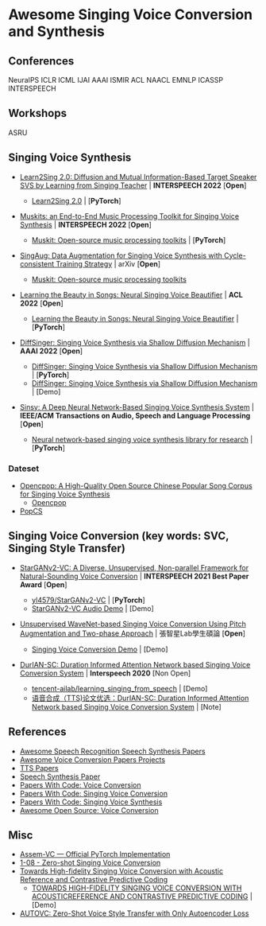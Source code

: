 # Awesome Singing Voice Conversion and Synthesis
## Conferences
NeuraIPS ICLR ICML IJAI AAAI ISMIR ACL NAACL EMNLP ICASSP INTERSPEECH  
## Workshops
ASRU


## Singing Voice Synthesis
- [Learn2Sing 2.0: Diffusion and Mutual Information-Based Target Speaker SVS by Learning from Singing Teacher](https://arxiv.org/abs/2203.16408) | **INTERSPEECH 2022** [**Open**]
  + [Learn2Sing 2.0](https://welkinyang.github.io/Learn2Sing2.0/) | [**PyTorch**]

- [Muskits: an End-to-End Music Processing Toolkit for Singing Voice Synthesis](https://arxiv.org/abs/2205.04029) | **INTERSPEECH 2022** [**Open**]
  + [Muskit: Open-source music processing toolkits](https://github.com/SJTMusicTeam/Muskits) | [**PyTorch**]

- [SingAug: Data Augmentation for Singing Voice Synthesis with Cycle-consistent Training Strategy](https://arxiv.org/abs/2203.17001) | arXiv [**Open**]
  + [Muskit: Open-source music processing toolkits](https://github.com/SJTMusicTeam/Muskits)

- [Learning the Beauty in Songs: Neural Singing Voice Beautifier](https://arxiv.org/abs/2202.13277) | **ACL 2022** [**Open**]
  + [Learning the Beauty in Songs: Neural Singing Voice Beautifier](https://github.com/moonintheriver/neuralsvb) | [**PyTorch**]

- [DiffSinger: Singing Voice Synthesis via Shallow Diffusion Mechanism](https://arxiv.org/abs/2105.02446) | **AAAI 2022** [**Open**]
  + [DiffSinger: Singing Voice Synthesis via Shallow Diffusion Mechanism](https://github.com/MoonInTheRiver/DiffSinger) | [**PyTorch**]
  + [DiffSinger: Singing Voice Synthesis via Shallow Diffusion Mechanism](https://diffsinger.github.io/) | [Demo]

- [Sinsy: A Deep Neural Network-Based Singing Voice Synthesis System](https://arxiv.org/abs/2108.02776) | **IEEE/ACM Transactions on Audio, Speech and Language Processing** [**Open**]
  + [Neural network-based singing voice synthesis library for research](https://github.com/r9y9/nnsvs) | [**PyTorch**]

### Dateset
- [Opencpop: A High-Quality Open Source Chinese Popular Song Corpus for Singing Voice Synthesis](https://arxiv.org/abs/2201.07429)
  + [Opencpop](https://wenet.org.cn/opencpop/)
- [PopCS](https://github.com/MoonInTheRiver/DiffSinger/blob/master/resources/apply_form.md)

## Singing Voice Conversion (key words: SVC, Singing Style Transfer)
- [StarGANv2-VC: A Diverse, Unsupervised, Non-parallel Framework for Natural-Sounding Voice Conversion](https://arxiv.org/abs/2107.10394) | **INTERSPEECH 2021 Best Paper Award** [**Open**]
  + [yl4579/StarGANv2-VC](https://github.com/yl4579/StarGANv2-VC) | [**PyTorch**]
  + [StarGANv2-VC Audio Demo](https://starganv2-vc.github.io/) | [Demo]

- [Unsupervised WaveNet-based Singing Voice Conversion Using Pitch Augmentation and Two-phase Approach](https://github.com/SongRongLee/mir-svc) | 張智星Lab學生碩論 [**Open**]
  + [Singing Voice Conversion Demo](https://songronglee.github.io/singing-voice-conversion/) | [Demo]

- [DurIAN-SC: Duration Informed Attention Network based Singing Voice Conversion System](https://arxiv.org/abs/2008.03009) | **Interspeech 2020** [Non Open]
  + [tencent-ailab/learning_singing_from_speech](https://github.com/tencent-ailab/learning_singing_from_speech) | [Demo]
  + [语音合成（TTS)论文优选：DurIAN-SC: Duration Informed Attention Network based Singing Voice Conversion System](https://blog.csdn.net/liyongqiang2420/article/details/111825132) | [Note]


## References
- [Awesome Speech Recognition Speech Synthesis Papers](https://github.com/zzw922cn/awesome-speech-recognition-speech-synthesis-papers)
- [Awesome Voice Conversion Papers Projects](https://github.com/JeffC0628/awesome-voice-conversion)
- [TTS Papers](http://yqli.tech/page/tts_paper.html)
- [Speech Synthesis Paper](https://github.com/wenet-e2e/speech-synthesis-paper)
- [Papers With Code: Voice Conversion](https://paperswithcode.com/task/voice-conversion)
- [Papers With Code: Singing Voice Conversion](https://paperswithcode.com/search?q_meta=&q_type=&q=singing+voice+conversion)
- [Papers With Code: Singing Voice Synthesis](https://paperswithcode.com/search?q_meta=&q_type=&q=singing+voice+synthesis)
- [Awesome Open Source: Voice Conversion](https://awesomeopensource.com/projects/voice-conversion)


## Misc
- [Assem-VC — Official PyTorch Implementation](https://github.com/mindslab-ai/assem-vc)
- [1-08 - Zero-shot Singing Voice Conversion](https://program.ismir2020.net/poster_1-08.html)
- [Towards High-fidelity Singing Voice Conversion with Acoustic Reference and Contrastive Predictive Coding](https://arxiv.org/abs/2110.04754)
  + [TOWARDS HIGH-FIDELITY SINGING VOICE CONVERSION WITH ACOUSTICREFERENCE AND CONTRASTIVE PREDICTIVE CODING](https://georgehappy1.github.io/svcdemo/) | [Demo]
- [AUTOVC: Zero-Shot Voice Style Transfer with Only Autoencoder Loss](https://arxiv.org/abs/1905.05879)

